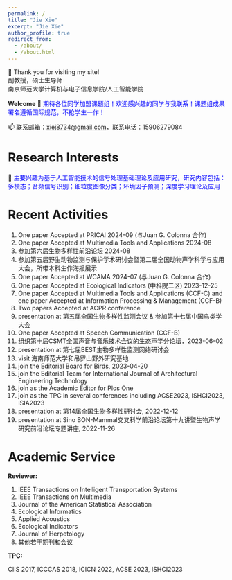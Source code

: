 ```yaml
---
permalink: /
title: "Jie Xie"
excerpt: "Jie Xie"
author_profile: true
redirect_from: 
  - /about/
  - /about.html
---
```



👋 Thank you for visiting my site! 
<br> 副教授，硕士生导师 <br>
南京师范大学计算机与电子信息学院/人工智能学院

**Welcome**
👀 <span style="color:blue"> 期待各位同学加盟课题组！欢迎感兴趣的同学与我联系！课题组成果署名遵循国际规范，不抢学生一作！</span> 

📫 联系邮箱：xiej8734@gmail.com，联系电话：15906279084

**Research Interests**
======
🌱 <span style="color:blue">主要兴趣为基于人工智能技术的信号处理基础理论及应用研究，研究内容包括：多模态；音频信号识别；细粒度图像分类；环境因子预测；深度学习理论及应用</span> 

**Recent Activities**
======
1. One paper Accepted at PRICAI 2024-09 (与<span style="font:bold">Juan G. Colonna</span> 合作)
2. One paper Accepted at Multimedia Tools and Applications 2024-08
3. 参加第六届生物多样性前沿论坛 2024-08
4. 参加第五届野生动物监测与保护学术研讨会暨第二届全国动物声学科学与应用大会，所带本科生作海报展示
5. One paper Accepted at WCAMA 2024-07 (与<span style="font:bold">Juan G. Colonna</span> 合作)
6. One paper Accepted at Ecological Indicators (中科院二区) 2023-12-25
7. One paper Accepted at Multimedia Tools and Applications (CCF-C) and one paper Accepted at Information Processing & Management (CCF-B)
8. Two papers Accepted at ACPR conference
9. presentation at 第五届全国生物多样性监测会议 & 参加第十七届中国鸟类学大会
10. One paper Accepted at Speech Communication (CCF-B)
11. 组织第十届CSMT全国声音与音乐技术会议的生态声学分论坛，2023-06-02
12. presentation at 第七届BEST生物多样性监测网络研讨会
13. visit 海南师范大学和吊罗山野外研究基地
14. join the Editorial Board for Birds, 2023-04-20
15. join the Editorial Team for International Journal of Architectural Engineering Technology
16. join as the Academic Editor for Plos One
17. join as the TPC in several conferences including ACSE2023, ISHCI2023, ISIA2023
18. presentation at 第14届全国生物多样性研讨会, 2022-12-12
19. presentation at Sino BON-Mammal交叉科学前沿论坛第十九讲暨生物声学研究前沿论坛专题讲座, 2022-11-26


**Academic Service**
======
<span style="font-weight:bold">Reviewer: </span>
01. IEEE Transactions on Intelligent Transportation Systems
02. IEEE Transactions on Multimedia
03. Journal of the American Statistical Association
04. Ecological Informatics
05. Applied Acoustics
06. Ecological Indicators
07. Journal of Herpetology
08. 其他若干期刊和会议

<span style="font-weight:bold">TPC: </span>

CIIS 2017, ICCCAS 2018, ICICN 2022, ACSE 2023, ISHCI2023





